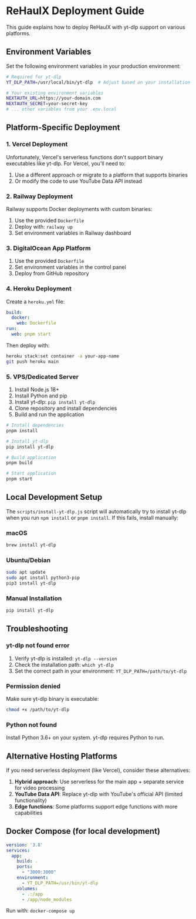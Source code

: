 # ReHaulX Deployment Guide

This guide explains how to deploy ReHaulX with yt-dlp support on various platforms.

## Environment Variables

Set the following environment variables in your production environment:

```bash
# Required for yt-dlp
YT_DLP_PATH=/usr/local/bin/yt-dlp  # Adjust based on your installation

# Your existing environment variables
NEXTAUTH_URL=https://your-domain.com
NEXTAUTH_SECRET=your-secret-key
# ... other variables from your .env.local
```

## Platform-Specific Deployment

### 1. Vercel Deployment

Unfortunately, Vercel's serverless functions don't support binary executables like yt-dlp. For Vercel, you'll need to:

1. Use a different approach or migrate to a platform that supports binaries
2. Or modify the code to use YouTube Data API instead

### 2. Railway Deployment

Railway supports Docker deployments with custom binaries:

1. Use the provided `Dockerfile`
2. Deploy with: `railway up`
3. Set environment variables in Railway dashboard

### 3. DigitalOcean App Platform

1. Use the provided `Dockerfile`
2. Set environment variables in the control panel
3. Deploy from GitHub repository

### 4. Heroku Deployment

Create a `heroku.yml` file:

```yaml
build:
  docker:
    web: Dockerfile
run:
  web: pnpm start
```

Then deploy with:
```bash
heroku stack:set container -a your-app-name
git push heroku main
```

### 5. VPS/Dedicated Server

1. Install Node.js 18+
2. Install Python and pip
3. Install yt-dlp: `pip install yt-dlp`
4. Clone repository and install dependencies
5. Build and run the application

```bash
# Install dependencies
pnpm install

# Install yt-dlp
pip install yt-dlp

# Build application
pnpm build

# Start application
pnpm start
```

## Local Development Setup

The `scripts/install-yt-dlp.js` script will automatically try to install yt-dlp when you run `npm install` or `pnpm install`. If this fails, install manually:

### macOS
```bash
brew install yt-dlp
```

### Ubuntu/Debian
```bash
sudo apt update
sudo apt install python3-pip
pip3 install yt-dlp
```

### Manual Installation
```bash
pip install yt-dlp
```

## Troubleshooting

### yt-dlp not found error
1. Verify yt-dlp is installed: `yt-dlp --version`
2. Check the installation path: `which yt-dlp`
3. Set the correct path in your environment: `YT_DLP_PATH=/path/to/yt-dlp`

### Permission denied
Make sure yt-dlp binary is executable:
```bash
chmod +x /path/to/yt-dlp
```

### Python not found
Install Python 3.6+ on your system. yt-dlp requires Python to run.

## Alternative Hosting Platforms

If you need serverless deployment (like Vercel), consider these alternatives:

1. **Hybrid approach**: Use serverless for the main app + separate service for video processing
2. **YouTube Data API**: Replace yt-dlp with YouTube's official API (limited functionality)
3. **Edge functions**: Some platforms support edge functions with more capabilities

## Docker Compose (for local development)

```yaml
version: '3.8'
services:
  app:
    build: .
    ports:
      - "3000:3000"
    environment:
      - YT_DLP_PATH=/usr/bin/yt-dlp
    volumes:
      - .:/app
      - /app/node_modules
```

Run with: `docker-compose up`
